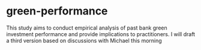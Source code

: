 # green-performance
This study aims to conduct empirical analysis of past bank green investment performance and provide implications to practitioners. 
I will draft a third version based on discussions with Michael this morning
